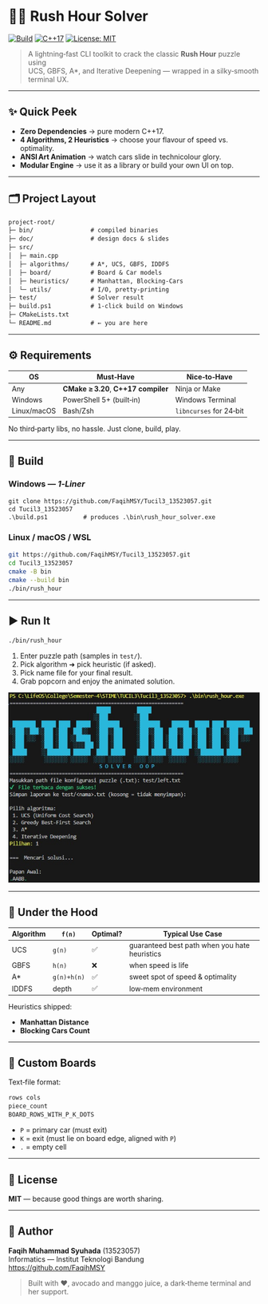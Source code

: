 
<!--
                                    █████         █████                                   
                                    ░░███         ░░███                                    
        ████████  █████ ████  █████  ░███████      ░███████    ██████  █████ ████ ████████ 
       ░░███░░███░░███ ░███  ███░░   ░███░░███     ░███░░███  ███░░███░░███ ░███ ░░███░░███
        ░███ ░░░  ░███ ░███ ░░█████  ░███ ░███     ░███ ░███ ░███ ░███ ░███ ░███  ░███ ░░░ 
        ░███      ░███ ░███  ░░░░███ ░███ ░███     ░███ ░███ ░███ ░███ ░███ ░███  ░███    
        █████     ░░████████ ██████  ████ █████    ████ █████░░██████  ░░████████ █████   
        ░░░░░       ░░░░░░░░ ░░░░░░  ░░░░ ░░░░░    ░░░░ ░░░░░  ░░░░░░    ░░░░░░░░ ░░░░░     
  >  Rush Hour Solver — a README forged over 6 years of markdown mastery
-->

# 🚗💨 **Rush Hour Solver**  
[![Build][Build-img]][Build-url]
[![C++17][C++17-img]][C++17-url]
[![License: MIT][MIT-img]][MIT-url]

[Build-img]: https://img.shields.io/badge/build-passing-brightgreen?style=for-the-badge
[Build-url]: https://learn.microsoft.com/en-us/powershell/scripting/windows-powershell/ise/introducing-the-windows-powershell-ise?view=powershell-7.5
[C++17-img]: https://img.shields.io/badge/C%2B%2B-17-blue?style=for-the-badge
[C++17-url]: https://isocpp.org/
[MIT-img]:  https://img.shields.io/badge/license-MIT-yellow?style=for-the-badge
[MIT-url]: https://mit-license.org/

> A lightning‑fast CLI toolkit to crack the classic **Rush Hour** puzzle using  
> UCS, GBFS, A*, and Iterative Deepening — wrapped in a silky‑smooth terminal UX.

---

## ✨ Quick Peek
- **Zero Dependencies** → pure modern C++17.  
- **4 Algorithms, 2 Heuristics** → choose your flavour of speed vs. optimality.  
- **ANSI Art Animation** → watch cars slide in technicolour glory.  
- **Modular Engine** → use it as a library or build your own UI on top.  

---

## 🗂️ Project Layout
```txt
project-root/
├─ bin/                # compiled binaries
├─ doc/                # design docs & slides
├─ src/
│  ├─ main.cpp
│  ├─ algorithms/      # A*, UCS, GBFS, IDDFS
│  ├─ board/           # Board & Car models
│  ├─ heuristics/      # Manhattan, Blocking‑Cars
│  └─ utils/           # I/O, pretty‑printing
├─ test/               # Solver result
├─ build.ps1           # 1‑click build on Windows
├─ CMakeLists.txt
└─ README.md           # ← you are here
```

---

## ⚙️ Requirements
| OS          | Must‑Have                           | Nice‑to‑Have              |
|-------------|-------------------------------------|---------------------------|
| Any         | **CMake ≥ 3.20**, **C++17 compiler**| Ninja or Make             |
| Windows     | PowerShell 5+ (built‑in)            | Windows Terminal          |
| Linux/macOS | Bash/Zsh                            | `libncurses` for 24‑bit   |

No third‑party libs, no hassle. Just clone, build, play.

---

## 🔨 Build

### Windows — *1‑Liner*
```pwsh
git clone https://github.com/FaqihMSY/Tucil3_13523057.git
cd Tucil3_13523057
.\build.ps1          # produces .\bin\rush_hour_solver.exe
```

### Linux / macOS / WSL
```bash
git https://github.com/FaqihMSY/Tucil3_13523057.git
cd Tucil3_13523057
cmake -B bin
cmake --build bin
./bin/rush_hour
```

---

## ▶️ Run It
```bash
./bin/rush_hour
```

1. Enter puzzle path (samples in `test/`).
2. Pick algorithm ➜ pick heuristic (if asked).
3. Pick name file for your final result.
4. Grab popcorn and enjoy the animated solution.

![demo gif](demo.jpg)

---

## 🧠 Under the Hood
| Algorithm | `f(n)` | Optimal? | Typical Use Case |
|-----------|--------|----------|------------------|
| UCS       | `g(n)` | ✅       | guaranteed best path when you hate heuristics |
| GBFS      | `h(n)` | ❌       | when speed is life |
| A*        | `g(n)+h(n)` | ✅ | sweet spot of speed & optimality |
| IDDFS     | depth  | ✅       | low‑mem environment |

Heuristics shipped:
- **Manhattan Distance**
- **Blocking Cars Count**

---

## 💾 Custom Boards
Text‑file format:
```txt
rows cols
piece_count
BOARD_ROWS_WITH_P_K_DOTS
```
- `P` = primary car (must exit)  
- `K` = exit (must lie on board edge, aligned with `P`)  
- `.` = empty cell

---

## 📝 License
**MIT** — because good things are worth sharing.

---

## 👤 Author
**Faqih Muhammad Syuhada** (13523057)  
Informatics — Institut Teknologi Bandung  
<https://github.com/FaqihMSY>

> Built with ♥︎, avocado and manggo juice, a dark‑theme terminal and her support.
